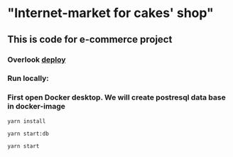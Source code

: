 
# "Internet-market for cakes' shop"
## This is code for e-commerce project

### Overlook [deploy](https://gbaker.ru)

### Run locally:

### First open Docker desktop. We will create postresql data base in docker-image

````
yarn install
````

````
yarn start:db
````

````
yarn start
````